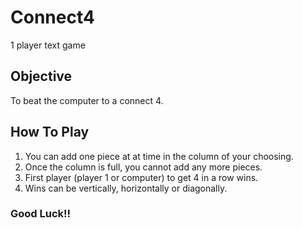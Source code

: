 # Connect4
1 player text game

## Objective

To beat the computer to a connect 4.

## How To Play

1. You can add one piece at at time in the column of your choosing.
2. Once the column is full, you cannot add any more pieces.
3. First player (player 1 or computer) to get 4 in a row wins.
4. Wins can be vertically, horizontally or diagonally.

### Good Luck!!
